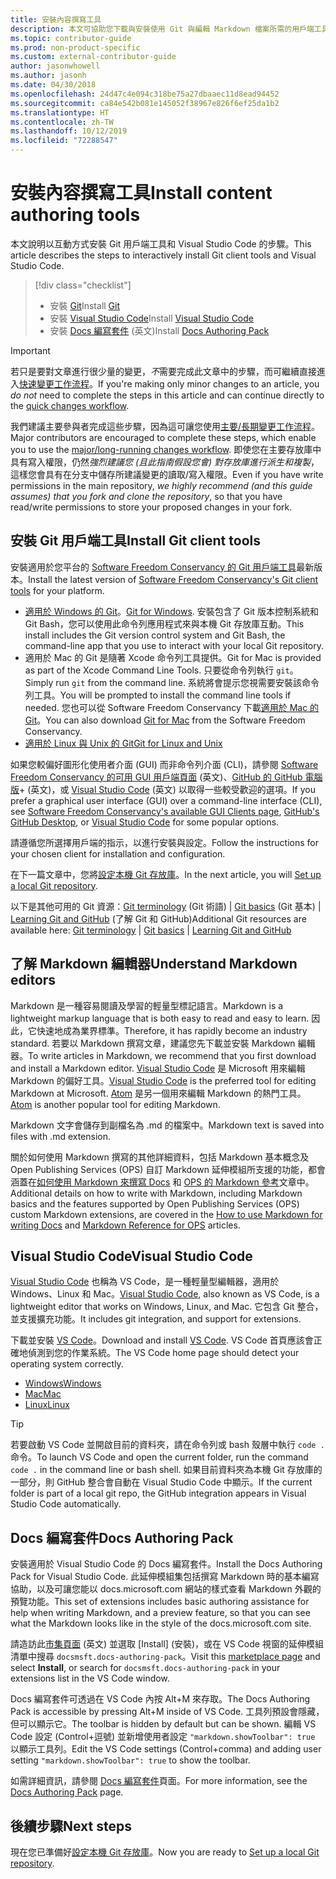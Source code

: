 ```yaml
---
title: 安裝內容撰寫工具
description: 本文可協助您下載與安裝使用 Git 與編輯 Markdown 檔案所需的用戶端工具。
ms.topic: contributor-guide
ms.prod: non-product-specific
ms.custom: external-contributor-guide
author: jasonwhowell
ms.author: jasonh
ms.date: 04/30/2018
ms.openlocfilehash: 24d47c4e094c318be75a27dbaaec11d8ead94452
ms.sourcegitcommit: ca84e542b081e145052f38967e826f6ef25da1b2
ms.translationtype: HT
ms.contentlocale: zh-TW
ms.lasthandoff: 10/12/2019
ms.locfileid: "72288547"
---
```

# <a name="install-content-authoring-tools"></a><span data-ttu-id="3ff12-103">安裝內容撰寫工具</span><span class="sxs-lookup"><span data-stu-id="3ff12-103">Install content authoring tools</span></span>

<span data-ttu-id="3ff12-104">本文說明以互動方式安裝 Git 用戶端工具和 Visual Studio Code 的步驟。</span><span class="sxs-lookup"><span data-stu-id="3ff12-104">This article describes the steps to interactively install Git client tools and Visual Studio Code.</span></span>
> [!div class="checklist"]
> * <span data-ttu-id="3ff12-105">安裝 [Git](https://git-scm.com/)</span><span class="sxs-lookup"><span data-stu-id="3ff12-105">Install [Git](https://git-scm.com/)</span></span>
> * <span data-ttu-id="3ff12-106">安裝 [Visual Studio Code](https://code.visualstudio.com/)</span><span class="sxs-lookup"><span data-stu-id="3ff12-106">Install [Visual Studio Code](https://code.visualstudio.com/)</span></span>
> * <span data-ttu-id="3ff12-107">安裝 [Docs 編寫套件](https://marketplace.visualstudio.com/items?itemName=docsmsft.docs-authoring-pack) \(英文\)</span><span class="sxs-lookup"><span data-stu-id="3ff12-107">Install [Docs Authoring Pack](https://marketplace.visualstudio.com/items?itemName=docsmsft.docs-authoring-pack)</span></span>

>[!IMPORTANT]
> <span data-ttu-id="3ff12-108">若只是要對文章進行很少量的變更，*不*需要完成此文章中的步驟，而可繼續直接進入[快速變更工作流程](index.md#quick-edits-to-existing-documents)。</span><span class="sxs-lookup"><span data-stu-id="3ff12-108">If you're making only minor changes to an article, you *do not* need to complete the steps in this article and can continue directly to the [quick changes workflow](index.md#quick-edits-to-existing-documents).</span></span>
>
> <span data-ttu-id="3ff12-109">我們建議主要參與者完成這些步驟，因為這可讓您使用[主要/長期變更工作流程](how-to-write-workflows-major.md)。</span><span class="sxs-lookup"><span data-stu-id="3ff12-109">Major contributors are encouraged to complete these steps, which enable you to use the [major/long-running changes workflow](how-to-write-workflows-major.md).</span></span> <span data-ttu-id="3ff12-110">即使您在主要存放庫中具有寫入權限，仍然*強烈建議您 (且此指南假設您會) 對存放庫進行派生和複製*，這樣您會具有在分支中儲存所建議變更的讀取/寫入權限。</span><span class="sxs-lookup"><span data-stu-id="3ff12-110">Even if you have write permissions in the main repository, *we highly recommend (and this guide assumes) that you fork and clone the repository*, so that you have read/write permissions to store your proposed changes in your fork.</span></span>

## <a name="install-git-client-tools"></a><span data-ttu-id="3ff12-111">安裝 Git 用戶端工具</span><span class="sxs-lookup"><span data-stu-id="3ff12-111">Install Git client tools</span></span> 

 <span data-ttu-id="3ff12-112">安裝適用於您平台的 [Software Freedom Conservancy 的 Git 用戶端工具](https://git-scm.com/download/)最新版本。</span><span class="sxs-lookup"><span data-stu-id="3ff12-112">Install the latest version of [Software Freedom Conservancy's Git client tools](https://git-scm.com/download/) for your platform.</span></span> 

* <span data-ttu-id="3ff12-113">[適用於 Windows 的 Git](https://git-scm.com/download/win)。</span><span class="sxs-lookup"><span data-stu-id="3ff12-113">[Git for Windows](https://git-scm.com/download/win).</span></span> <span data-ttu-id="3ff12-114">安裝包含了 Git 版本控制系統和 Git Bash，您可以使用此命令列應用程式來與本機 Git 存放庫互動。</span><span class="sxs-lookup"><span data-stu-id="3ff12-114">This install includes the Git version control system and Git Bash, the command-line app that you use to interact with your local Git repository.</span></span>
* <span data-ttu-id="3ff12-115">適用於 Mac 的 Git 是隨著 Xcode 命令列工具提供。</span><span class="sxs-lookup"><span data-stu-id="3ff12-115">Git for Mac is provided as part of the Xcode Command Line Tools.</span></span> <span data-ttu-id="3ff12-116">只要從命令列執行 `git`。</span><span class="sxs-lookup"><span data-stu-id="3ff12-116">Simply run `git` from the command line.</span></span> <span data-ttu-id="3ff12-117">系統將會提示您視需要安裝該命令列工具。</span><span class="sxs-lookup"><span data-stu-id="3ff12-117">You will be prompted to install the command line tools if needed.</span></span> <span data-ttu-id="3ff12-118">您也可以從 Software Freedom Conservancy 下載[適用於 Mac 的 Git](https://git-scm.com/download/mac)。</span><span class="sxs-lookup"><span data-stu-id="3ff12-118">You can also download [Git for Mac](https://git-scm.com/download/mac) from the Software Freedom Conservancy.</span></span>
* [<span data-ttu-id="3ff12-119">適用於 Linux 與 Unix 的 Git</span><span class="sxs-lookup"><span data-stu-id="3ff12-119">Git for Linux and Unix</span></span>](https://git-scm.com/download/linux)

<span data-ttu-id="3ff12-120">如果您較偏好圖形化使用者介面 (GUI) 而非命令列介面 (CLI)，請參閱 [Software Freedom Conservancy 的可用 GUI 用戶端頁面](https://git-scm.com/downloads/guis) \(英文\)、[GitHub 的 GitHub 電腦版](https://desktop.github.com/)+ \(英文\)，或 [Visual Studio Code](https://www.visualstudio.com/products/code-vs.aspx) \(英文\) 以取得一些較受歡迎的選項。</span><span class="sxs-lookup"><span data-stu-id="3ff12-120">If you prefer a graphical user interface (GUI) over a command-line interface (CLI), see [Software Freedom Conservancy's available GUI Clients page](https://git-scm.com/downloads/guis), [GitHub's GitHub Desktop](https://desktop.github.com/), or [Visual Studio Code](https://www.visualstudio.com/products/code-vs.aspx) for some popular options.</span></span>

<span data-ttu-id="3ff12-121">請遵循您所選擇用戶端的指示，以進行安裝與設定。</span><span class="sxs-lookup"><span data-stu-id="3ff12-121">Follow the instructions for your chosen client for installation and configuration.</span></span>

<span data-ttu-id="3ff12-122">在下一篇文章中，您將[設定本機 Git 存放庫](get-started-setup-local.md)。</span><span class="sxs-lookup"><span data-stu-id="3ff12-122">In the next article, you will [Set up a local Git repository](get-started-setup-local.md).</span></span>

   <span data-ttu-id="3ff12-123">以下是其他可用的 Git 資源：[Git terminology](https://help.github.com/articles/github-glossary) (Git 術語)  | [Git basics](https://git-scm.com/book/en/v2/Getting-Started-Git-Basics) (Git 基本)  | [Learning Git and GitHub](https://help.github.com/articles/good-resources-for-learning-git-and-github/) (了解 Git 和 GitHub)</span><span class="sxs-lookup"><span data-stu-id="3ff12-123">Additional Git resources are available here: [Git terminology](https://help.github.com/articles/github-glossary) | [Git basics](https://git-scm.com/book/en/v2/Getting-Started-Git-Basics) | [Learning Git and GitHub](https://help.github.com/articles/good-resources-for-learning-git-and-github/)</span></span>

## <a name="understand-markdown-editors"></a><span data-ttu-id="3ff12-124">了解 Markdown 編輯器</span><span class="sxs-lookup"><span data-stu-id="3ff12-124">Understand Markdown editors</span></span>

<span data-ttu-id="3ff12-125">Markdown 是一種容易閱讀及學習的輕量型標記語言。</span><span class="sxs-lookup"><span data-stu-id="3ff12-125">Markdown is a lightweight markup language that is both easy to read and easy to learn.</span></span> <span data-ttu-id="3ff12-126">因此，它快速地成為業界標準。</span><span class="sxs-lookup"><span data-stu-id="3ff12-126">Therefore, it has rapidly become an industry standard.</span></span> <span data-ttu-id="3ff12-127">若要以 Markdown 撰寫文章，建議您先下載並安裝 Markdown 編輯器。</span><span class="sxs-lookup"><span data-stu-id="3ff12-127">To write articles in Markdown, we recommend that you first download and install a Markdown editor.</span></span>  <span data-ttu-id="3ff12-128">[Visual Studio Code](https://code.visualstudio.com/) 是 Microsoft 用來編輯 Markdown 的偏好工具。</span><span class="sxs-lookup"><span data-stu-id="3ff12-128">[Visual Studio Code](https://code.visualstudio.com/) is the preferred tool for editing Markdown at Microsoft.</span></span> <span data-ttu-id="3ff12-129">[Atom](https://atom.io) 是另一個用來編輯 Markdown 的熱門工具。</span><span class="sxs-lookup"><span data-stu-id="3ff12-129">[Atom](https://atom.io) is another popular tool for editing Markdown.</span></span>

<span data-ttu-id="3ff12-130">Markdown 文字會儲存到副檔名為 .md 的檔案中。</span><span class="sxs-lookup"><span data-stu-id="3ff12-130">Markdown text is saved into files with .md extension.</span></span>

<span data-ttu-id="3ff12-131">關於如何使用 Markdown 撰寫的其他詳細資料，包括 Markdown 基本概念及 Open Publishing Services (OPS) 自訂 Markdown 延伸模組所支援的功能，都會涵蓋在[如何使用 Markdown 來撰寫 Docs](how-to-write-use-markdown.md) 和 [OPS 的 Markdown 參考](markdown-reference.md)文章中。</span><span class="sxs-lookup"><span data-stu-id="3ff12-131">Additional details on how to write with Markdown, including Markdown basics and the features supported by Open Publishing Services (OPS) custom Markdown extensions, are covered in the [How to use Markdown for writing Docs](how-to-write-use-markdown.md) and [Markdown Reference for OPS](markdown-reference.md) articles.</span></span>

## <a name="visual-studio-code"></a><span data-ttu-id="3ff12-132">Visual Studio Code</span><span class="sxs-lookup"><span data-stu-id="3ff12-132">Visual Studio Code</span></span>

<span data-ttu-id="3ff12-133">[Visual Studio Code](https://code.visualstudio.com/) 也稱為 VS Code，是一種輕量型編輯器，適用於 Windows、Linux 和 Mac。</span><span class="sxs-lookup"><span data-stu-id="3ff12-133">[Visual Studio Code](https://code.visualstudio.com/), also known as VS Code, is a lightweight editor that works on Windows, Linux, and Mac.</span></span> <span data-ttu-id="3ff12-134">它包含 Git 整合，並支援擴充功能。</span><span class="sxs-lookup"><span data-stu-id="3ff12-134">It includes git integration, and support for extensions.</span></span>

<span data-ttu-id="3ff12-135">下載並安裝 [VS Code](https://code.visualstudio.com/)。</span><span class="sxs-lookup"><span data-stu-id="3ff12-135">Download and install [VS Code](https://code.visualstudio.com/).</span></span> <span data-ttu-id="3ff12-136">VS Code 首頁應該會正確地偵測到您的作業系統。</span><span class="sxs-lookup"><span data-stu-id="3ff12-136">The VS Code home page should detect your operating system correctly.</span></span>

- [<span data-ttu-id="3ff12-137">Windows</span><span class="sxs-lookup"><span data-stu-id="3ff12-137">Windows</span></span>](https://code.visualstudio.com/docs/setup/windows)
- [<span data-ttu-id="3ff12-138">Mac</span><span class="sxs-lookup"><span data-stu-id="3ff12-138">Mac</span></span>](https://code.visualstudio.com/docs/setup/mac)
- [<span data-ttu-id="3ff12-139">Linux</span><span class="sxs-lookup"><span data-stu-id="3ff12-139">Linux</span></span>](https://code.visualstudio.com/docs/setup/linux)

> [!TIP]
> <span data-ttu-id="3ff12-140">若要啟動 VS Code 並開啟目前的資料夾，請在命令列或 bash 殼層中執行 `code .` 命令。</span><span class="sxs-lookup"><span data-stu-id="3ff12-140">To launch VS Code and open the current folder, run the command `code .` in the command line or bash shell.</span></span> <span data-ttu-id="3ff12-141">如果目前資料夾為本機 Git 存放庫的一部分，則 GitHub 整合會自動在 Visual Studio Code 中顯示。</span><span class="sxs-lookup"><span data-stu-id="3ff12-141">If the current folder is part of a local git repo, the GitHub integration appears in Visual Studio Code automatically.</span></span>

## <a name="docs-authoring-pack"></a><span data-ttu-id="3ff12-142">Docs 編寫套件</span><span class="sxs-lookup"><span data-stu-id="3ff12-142">Docs Authoring Pack</span></span>
<span data-ttu-id="3ff12-143">安裝適用於 Visual Studio Code 的 Docs 編寫套件。</span><span class="sxs-lookup"><span data-stu-id="3ff12-143">Install the Docs Authoring Pack for Visual Studio Code.</span></span> <span data-ttu-id="3ff12-144">此延伸模組集包括撰寫 Markdown 時的基本編寫協助，以及可讓您能以 docs.microsoft.com 網站的樣式查看 Markdown 外觀的預覽功能。</span><span class="sxs-lookup"><span data-stu-id="3ff12-144">This set of extensions includes basic authoring assistance for help when writing Markdown, and a preview feature, so that you can see what the Markdown looks like in the style of the docs.microsoft.com site.</span></span>

   <span data-ttu-id="3ff12-145">請造訪此[市集頁面](https://marketplace.visualstudio.com/items?itemName=docsmsft.docs-authoring-pack) \(英文\) 並選取 [Install]  \(安裝\)，或在 VS Code 視窗的延伸模組清單中搜尋 `docsmsft.docs-authoring-pack`。</span><span class="sxs-lookup"><span data-stu-id="3ff12-145">Visit this [marketplace page](https://marketplace.visualstudio.com/items?itemName=docsmsft.docs-authoring-pack) and select **Install**, or search for `docsmsft.docs-authoring-pack` in your extensions list in the VS Code window.</span></span> 

   <span data-ttu-id="3ff12-146">Docs 編寫套件可透過在 VS Code 內按 Alt+M 來存取。</span><span class="sxs-lookup"><span data-stu-id="3ff12-146">The Docs Authoring Pack is accessible by pressing Alt+M inside of VS Code.</span></span> <span data-ttu-id="3ff12-147">工具列預設會隱藏，但可以顯示它。</span><span class="sxs-lookup"><span data-stu-id="3ff12-147">The toolbar is hidden by default but can be shown.</span></span> <span data-ttu-id="3ff12-148">編輯 VS Code 設定 (Control+逗號) 並新增使用者設定 `"markdown.showToolbar": true` 以顯示工具列。</span><span class="sxs-lookup"><span data-stu-id="3ff12-148">Edit the VS Code settings (Control+comma) and adding user setting `"markdown.showToolbar": true` to show the toolbar.</span></span>

   <span data-ttu-id="3ff12-149">如需詳細資訊，請參閱 [Docs 編寫套件](how-to-write-docs-auth-pack.md)頁面。</span><span class="sxs-lookup"><span data-stu-id="3ff12-149">For more information, see the [Docs Authoring Pack](how-to-write-docs-auth-pack.md) page.</span></span>


## <a name="next-steps"></a><span data-ttu-id="3ff12-150">後續步驟</span><span class="sxs-lookup"><span data-stu-id="3ff12-150">Next steps</span></span>

<span data-ttu-id="3ff12-151">現在您已準備好[設定本機 Git 存放庫](get-started-setup-local.md)。</span><span class="sxs-lookup"><span data-stu-id="3ff12-151">Now you are ready to [Set up a local Git repository](get-started-setup-local.md).</span></span>
